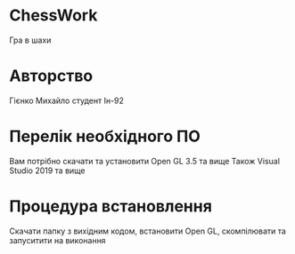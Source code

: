 # ChessWork
Гра в шахи
# Авторство
Гієнко Михайло cтудент Ін-92
# Перелік необхідного ПО
Вам потрібно скачати та установити Open GL 3.5 та вище
Також Visual Studio 2019 та вище
# Процедура встановлення
Скачати папку з вихідним кодом, встановити Open GL, скомпілювати та запуситити на виконання